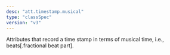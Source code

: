 ```yaml
---
desc: "att.timestamp.musical"
type: "classSpec"
version: "v3"
---
```


Attributes that record a time stamp in terms of musical time, i.e., beats[.fractional
beat part].